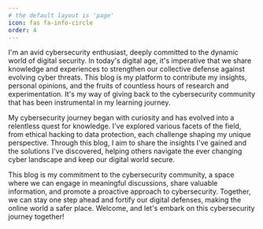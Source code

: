 ```yaml
---
# the default layout is 'page'
icon: fas fa-info-circle
order: 4
---
```


I'm an avid cybersecurity enthusiast, deeply committed to the dynamic world of digital security. In today's digital age, it's imperative that we share knowledge and experiences to strengthen our collective defense against evolving cyber threats. This blog is my platform to contribute my insights, personal opinions, and the fruits of countless hours of research and experimentation. It's my way of giving back to the cybersecurity community that has been instrumental in my learning journey.

My cybersecurity journey began with curiosity and has evolved into a relentless quest for knowledge. I've explored various facets of the field, from ethical hacking to data protection, each challenge shaping my unique perspective. Through this blog, I aim to share the insights I've gained and the solutions I've discovered, helping others navigate the ever changing cyber landscape and keep our digital world secure.

This blog is my commitment to the cybersecurity community, a space where we can engage in meaningful discussions, share valuable information, and promote a proactive approach to cybersecurity. Together, we can stay one step ahead and fortify our digital defenses, making the online world a safer place. Welcome, and let's embark on this cybersecurity journey together!